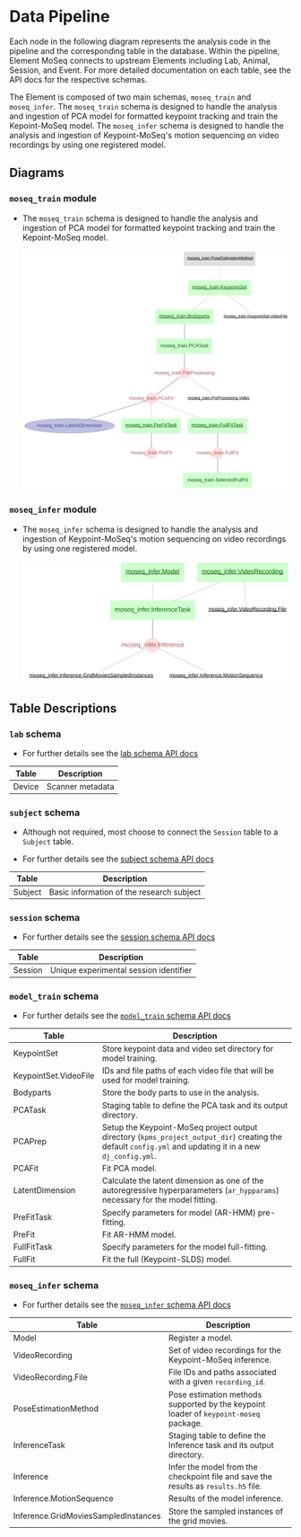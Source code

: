 # Data Pipeline

Each node in the following diagram represents the analysis code in the pipeline and the
corresponding table in the database.  Within the pipeline, Element MoSeq
connects to upstream Elements including Lab, Animal, Session, and Event. For more 
detailed documentation on each table, see the API docs for the respective schemas.

The Element is composed of two main schemas, `moseq_train` and `moseq_infer`. The `moseq_train` schema is designed to handle the analysis and ingestion of PCA model for formatted keypoint tracking and train the Kepoint-MoSeq model. The `moseq_infer` schema is designed to handle the analysis and ingestion of Keypoint-MoSeq's motion sequencing on video recordings by using one registered model.

## Diagrams

### `moseq_train` module

- The `moseq_train` schema is designed to handle the analysis and ingestion of PCA model for formatted keypoint tracking and train the Kepoint-MoSeq model. 

     ![pipeline](https://raw.githubusercontent.com/datajoint/element-moseq/main/images/pipeline_moseq_train.svg)

### `moseq_infer` module

- The `moseq_infer` schema is designed to handle the analysis and ingestion of Keypoint-MoSeq's motion sequencing on video recordings by using one registered model.

     ![pipeline](https://raw.githubusercontent.com/datajoint/element-moseq/main/images/pipeline_moseq_infer.svg)

## Table Descriptions

### `lab` schema

- For further details see the [lab schema API docs](https://datajoint.com/docs/elements/element-lab/latest/api/element_lab/lab/)

| Table | Description |
| --- | --- |
| Device | Scanner metadata |

### `subject` schema

- Although not required, most choose to connect the `Session` table to a `Subject` table.

- For further details see the [subject schema API docs](https://datajoint.com/docs/elements/element-animal/latest/api/element_animal/subject/)

| Table | Description |
| --- | --- |
| Subject | Basic information of the research subject |

### `session` schema

- For further details see the [session schema API docs](https://datajoint.com/docs/elements/element-session/latest/api/element_session/session_with_datetime/)

| Table | Description |
| --- | --- |
| Session | Unique experimental session identifier |

### `model_train` schema

- For further details see the [`model_train` schema API docs](https://datajoint.com/docs/elements/element-moseq/latest/api/element_moseq/model_train/)

| Table | Description |
| --- | --- |
| KeypointSet | Store keypoint data and video set directory for model training.|
| KeypointSet.VideoFile | IDs and file paths of each video file that will be used for model training. |
| Bodyparts | Store the body parts to use in the analysis. |
| PCATask | Staging table to define the PCA task and its output directory. |
| PCAPrep | Setup the Keypoint-MoSeq project output directory (`kpms_project_output_dir`) creating the default `config.yml` and updating it in a new `dj_config.yml`. |
| PCAFit | Fit PCA model.|
| LatentDimension | Calculate the latent dimension as one of the autoregressive hyperparameters (`ar_hypparams`) necessary for the model fitting. |
| PreFitTask | Specify parameters for model (AR-HMM) pre-fitting. |
| PreFit | Fit AR-HMM model. |
| FullFitTask | Specify parameters for the model full-fitting. |
| FullFit | Fit the full (Keypoint-SLDS) model. |

### `moseq_infer` schema

- For further details see the [`moseq_infer` schema API docs](https://datajoint.com/docs/elements/element-moseq/latest/api/element_moseq/moseq_infer/)

| Table | Description |
| --- | --- |
| Model | Register a model. |
| VideoRecording | Set of video recordings for the Keypoint-MoSeq inference. |
| VideoRecording.File | File IDs and paths associated with a given `recording_id`. |
| PoseEstimationMethod | Pose estimation methods supported by the keypoint loader of `keypoint-moseq` package. |
| InferenceTask | Staging table to define the Inference task and its output directory. |
| Inference | Infer the model from the checkpoint file and save the results as `results.h5` file. |
| Inference.MotionSequence | Results of the model inference. |
| Inference.GridMoviesSampledInstances | Store the sampled instances of the grid movies. |